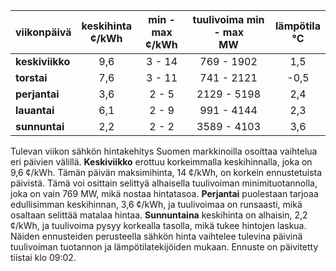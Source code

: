 | viikonpäivä  | keskihinta<br>¢/kWh | min - max<br>¢/kWh | tuulivoima min - max<br>MW | lämpötila<br>°C |
|:-------------|:----------------:|:----------------:|:-------------:|:-------------:|
| **keskiviikko** | 9,6 | 3 - 14 | 769 - 1902 | 1,5 |
| **torstai** | 7,6 | 3 - 11 | 741 - 2121 | -0,5 |
| **perjantai** | 3,6 | 2 - 5 | 2129 - 5198 | 2,4 |
| **lauantai** | 6,1 | 2 - 9 | 991 - 4144 | 2,3 |
| **sunnuntai** | 2,2 | 2 - 2 | 3589 - 4103 | 3,6 |

Tulevan viikon sähkön hintakehitys Suomen markkinoilla osoittaa vaihtelua eri päivien välillä. **Keskiviikko** erottuu korkeimmalla keskihinnalla, joka on 9,6 ¢/kWh. Tämän päivän maksimihinta, 14 ¢/kWh, on korkein ennustetuista päivistä. Tämä voi osittain selittyä alhaisella tuulivoiman minimituotannolla, joka on vain 769 MW, mikä nostaa hintatasoa. **Perjantai** puolestaan tarjoaa edullisimman keskihinnan, 3,6 ¢/kWh, ja tuulivoimaa on runsaasti, mikä osaltaan selittää matalaa hintaa. **Sunnuntaina** keskihinta on alhaisin, 2,2 ¢/kWh, ja tuulivoima pysyy korkealla tasolla, mikä tukee hintojen laskua. Näiden ennusteiden perusteella sähkön hinta vaihtelee tulevina päivinä tuulivoiman tuotannon ja lämpötilatekijöiden mukaan. Ennuste on päivitetty tiistai klo 09:02.